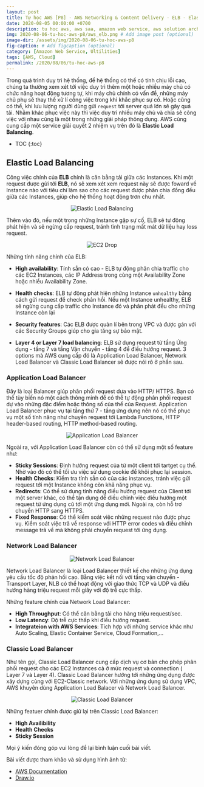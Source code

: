 ```yaml
---
layout: post
title: Tự học AWS [P8] - AWS Networking & Content Delivery - ELB - Elastic Load Balancing
date: 2020-08-05 00:00:00 +0700
description: tu hoc aws, aws saa, amazon web service, aws solution architecture associate, elb la gi, aws elb, aws load balancing, elastic load balancing
img: 2020-08-06-tu-hoc-aws-p8/aws_elb.png # Add image post (optional)
image-dir: /assets/img/2020-08-06-tu-hoc-aws-p8
fig-caption: # Add figcaption (optional)
category: [Amazon Web Service, Ultilities]
tags: [AWS, Cloud]
permalink: /2020/08/06/tu-hoc-aws-p8
---
```

Trong quá trình duy trì hệ thống, để hệ thống có thể có tính chịu lỗi cao, chúng ta thường xem xét tới việc duy trì thêm một hoặc nhiều máy chủ có chức năng hoạt động tương tự, khi máy chủ chính có vấn đề, những máy chủ phụ sẽ thay thế xử lí công việc trong khi khắc phục sự cố. Hoặc cũng có thể, khi lưu lượng người dùng gửi `request` tới server quá lớn sẽ gây quá tải. Nhằm khác phục việc này thì việc duy trì nhiều máy chủ và chia sẻ công việc với nhau cũng là một trong những giải pháp thông dụng. AWS cũng cung cấp một service giải quyết 2 nhiệm vụ trên đó là **Elastic Load Balancing**.

* TOC
{:toc}

## Elastic Load Balancing

Công việc chính của **ELB** chính là cân bằng tải giữa các Instances. Khi một request được gửi tới **ELB**, nó sẽ xem xét xem request này sẽ được foward về Instance nào với tiêu chí làm sao cho các request được phân chia đồng đều giữa các Instances, giúp cho hệ thống hoạt động trơn chu nhất.

<p align="center"><img alt="Elastic Load Balancing" src="{{page.image-dir}}/aws_elb_ec2.png"/></p>

Thêm vào đó, nếu một trong những Instance gặp sự cố, ELB sẽ tự động phát hiện và sẽ ngừng cấp request, tránh tình trạng mất mát dữ liệu hay loss request.

<p align="center"><img alt="EC2 Drop" src="{{page.image-dir}}/aws_ec2_elb_disconnect.png"/></p>

Những tính năng chính của ELB:

* **High availability**: Tính sẵn có cao - ELB tự động phân chia traffic cho các EC2 Instances, các IP Address trong cùng một Availability Zone hoặc nhiều Availability Zone.

* **Health checks**: ELB tự động phát hiện những Instance `unhealthy` bằng cách gửi request để check phản hồi. Nếu một Instance unhealthy, ELB sẽ ngừng cung cấp traffic cho Instance đó và phân phát đều cho những Instance còn lại

* **Security features**: Các ELB được quản lí bên trong VPC và được gán với các Security Groups giúp cho gia tăng sự bảo mật.

* **Layer 4 or Layer 7 load balancing**: ELB sử dụng request từ tầng Ứng dụng - tầng 7 và tầng Vận chuyển - tầng 4 để điều hướng request. 3 options mà AWS cung cấp đó là Application Load Balancer, Network Load Balancer và Classic Load Balancer sẽ được nói rõ ở phần sau.

### Application Load Balancer

Đây là loại Balancer giúp phân phối request dựa vào HTTP/ HTTPS. Bạn có thể tùy biến nó một cách thông minh để có thể tự động phân phối request dự vào những đặc điểm hoặc thông số của thể của Request. Application Load Balancer phục vụ tại tầng thứ 7 - tầng ứng dụng nên nó có thể phục vụ một số tính năng như chuyển request tới Lambda Functions, HTTP header-based routing, HTTP method-based routing.

<p align="center"><img alt="Application Load Balancer" src="{{page.image-dir}}/app_load_balancer.png"/></p>

Ngoài ra, với Application Load Balancer còn có thể sử dụng một số feature như:

* **Sticky Sessions**: Định hướng request của từ một client tới tartget cụ thể. Nhờ vào đó có thể tối ưu việc sử dụng cookie để khôi phục lại session.
* **Health Checks**: Kiểm tra tính sẵn có của các instances, tránh việc gửi request tới một Instance không còn khả năng phục vụ.
* **Redirects**: Có thể sử dụng tính năng điều hướng request của Client tới một server khác, có thể tận dụng để điều chỉnh việc điều hướng một request từ ứng dụng cũ tới một ứng dụng mới. Ngoài ra, còn hỗ trợ chuyển HTTP sang HTTPS.
* **Fixed Response**: Có thể kiểm soát việc những request nào được phục vụ. Kiểm soát việc trả về response với HTTP error codes và điều chỉnh message trả về mà không phải chuyển request tới ứng dụng.

### Network Load Balancer

<p align="center"><img alt="Network Load Balancer" src="{{page.image-dir}}/net_load_balancer.png"/></p>

Network Load Balancer là loại Load Balancer thiết kế cho những ứng dụng yêu cầu tốc độ phản hồi cao. Bằng việc kết nối với tầng vận chuyển - Transport Layer, NLB có thể hoạt động với giao thức TCP và UDP và điều hướng hàng triệu request mỗi giây với độ trễ cực thấp.

Những feature chính của Network Load Balancer:

* **High Throughput**: Có thể cân bằng tải cho hàng triệu request/sec.
* **Low Latency**: Độ trễ cực thấp khi điều hướng request.
* **Integrateion with AWS Services**: Tích hợp với những service khác như Auto Scaling, Elastic Container Service, Cloud Formation,...

### Classic Load Balancer

Như tên gọi, Classic Load Balancer cung cấp dịch vụ cơ bản cho phép phân phối request cho các EC2 Instances cả ở mức request và connection ( Layer 7 và Layer 4). Classic Load Balancer hướng tới những ứng dụng được xây dựng cùng với EC2-Classic network. Với những ứng dụng sử dụng VPC, AWS khuyên dùng Application Load Balacer và Network Load Balancer.

<p align="center"><img alt="Classic Load Balancer" src="{{page.image-dir}}/classic_load_balancer.png"/></p>

Những featuer chính được giữ lại trên Classic Load Balancer:

* **High Availibility**
* **Health Checks**
* **Sticky Session**

Mọi ý kiến đóng góp vui lòng để lại bình luận cuối bài viết.

Bài viết được tham khảo và sử dụng hình ảnh từ:
* [AWS Documentation](https://docs.aws.amazon.com/index.html)
* [Draw.io](https://www.draw.io/?splash=0&libs=aws4)